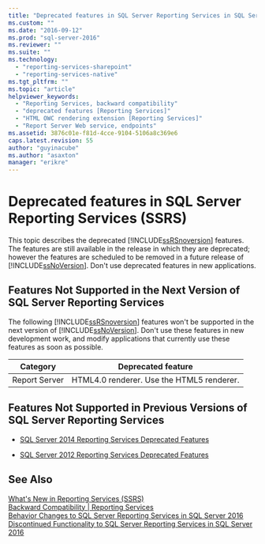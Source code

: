 ```yaml
---
title: "Deprecated features in SQL Server Reporting Services in SQL Server 2016 | Microsoft Docs"
ms.custom: ""
ms.date: "2016-09-12"
ms.prod: "sql-server-2016"
ms.reviewer: ""
ms.suite: ""
ms.technology: 
  - "reporting-services-sharepoint"
  - "reporting-services-native"
ms.tgt_pltfrm: ""
ms.topic: "article"
helpviewer_keywords: 
  - "Reporting Services, backward compatibility"
  - "deprecated features [Reporting Services]"
  - "HTML OWC rendering extension [Reporting Services]"
  - "Report Server Web service, endpoints"
ms.assetid: 3876c01e-f81d-4cce-9104-5106a8c369e6
caps.latest.revision: 55
author: "guyinacube"
ms.author: "asaxton"
manager: "erikre"
---
```

# Deprecated features in SQL Server Reporting Services (SSRS)
  This topic describes the deprecated [!INCLUDE[ssRSnoversion](../includes/ssrsnoversion-md.md)] features. The features are still available in the release in which they are deprecated; however the features are scheduled to be removed in a future release of [!INCLUDE[ssNoVersion](../includes/ssnoversion-md.md)]. Don't use deprecated features in new applications.  
  
## Features Not Supported in the Next Version of SQL Server Reporting Services  
 The following [!INCLUDE[ssRSnoversion](../includes/ssrsnoversion-md.md)] features won't be supported in the next version of [!INCLUDE[ssNoVersion](../includes/ssnoversion-md.md)]. Don't use these features in new development work, and modify applications that currently use these features as soon as possible.  
  
|Category|Deprecated feature|
|--------------|------------------------| 
|Report Server|HTML4.0 renderer. Use the HTML5 renderer.|
  
## Features Not Supported in Previous Versions of SQL Server Reporting Services  
  
-   [SQL Server 2014 Reporting Services Deprecated Features](https://msdn.microsoft.com/library/ms143509\(v=sql.120\).aspx)  
  
-   [SQL Server 2012 Reporting Services Deprecated Features](https://msdn.microsoft.com/library/ms143509\(v=sql.110\).aspx)  
  
## See Also  
 [What's New in Reporting Services &#40;SSRS&#41;](http://msdn.microsoft.com/en-us/bc909063-6b84-4b3a-80d2-e93fc04b4b9d)    
 [Backward Compatibility | Reporting Services](http://msdn.microsoft.com/en-us/675b0e0e-cfee-4790-9675-80fc3ea6d30f)   
 [Behavior Changes to SQL Server Reporting Services in SQL Server 2016](http://msdn.microsoft.com/en-us/2a767f0f-84f2-4099-8784-1e37790f858e)   
 [Discontinued Functionality to SQL Server Reporting Services in SQL Server 2016](http://msdn.microsoft.com/en-us/d529cc96-3483-480b-9bfc-bd28b1d0ef52)  
  
  